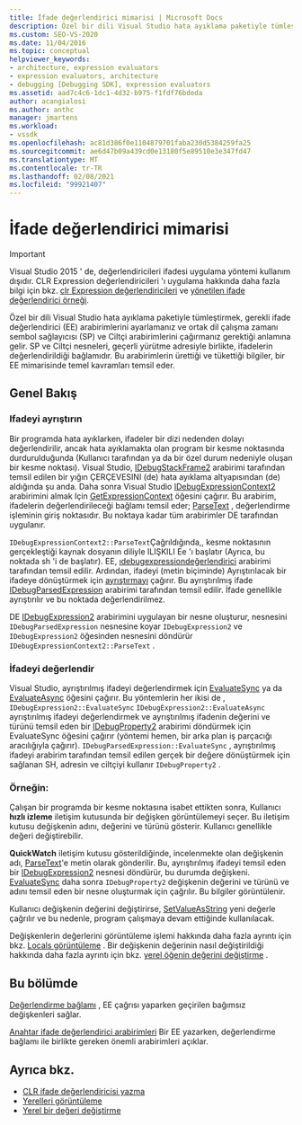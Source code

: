 ```yaml
---
title: İfade değerlendirici mimarisi | Microsoft Docs
description: Özel bir dili Visual Studio hata ayıklama paketiyle tümleştirme hakkında bilgi edinin (ifade değerlendiricisi ve sembol sağlayıcısı/Ciltçi arabirimleri dahil).
ms.custom: SEO-VS-2020
ms.date: 11/04/2016
ms.topic: conceptual
helpviewer_keywords:
- architecture, expression evaluators
- expression evaluators, architecture
- debugging [Debugging SDK], expression evaluators
ms.assetid: aad7c4c6-1dc1-4d32-b975-f1fdf76bdeda
author: acangialosi
ms.author: anthc
manager: jmartens
ms.workload:
- vssdk
ms.openlocfilehash: ac81d386f0e1104879701faba230d5384259fa25
ms.sourcegitcommit: ae6d47b09a439cd0e13180f5e89510e3e347fd47
ms.translationtype: MT
ms.contentlocale: tr-TR
ms.lasthandoff: 02/08/2021
ms.locfileid: "99921407"
---
```

# <a name="expression-evaluator-architecture"></a>İfade değerlendirici mimarisi
> [!IMPORTANT]
> Visual Studio 2015 ' de, değerlendiricileri ifadesi uygulama yöntemi kullanım dışıdır. CLR Expression değerlendiricileri 'ı uygulama hakkında daha fazla bilgi için bkz. [clr Expression değerlendiricileri](https://github.com/Microsoft/ConcordExtensibilitySamples/wiki/CLR-Expression-Evaluators) ve [yönetilen ifade değerlendirici örneği](https://github.com/Microsoft/ConcordExtensibilitySamples/wiki/Managed-Expression-Evaluator-Sample).

 Özel bir dili Visual Studio hata ayıklama paketiyle tümleştirmek, gerekli ifade değerlendirici (EE) arabirimlerini ayarlamanız ve ortak dil çalışma zamanı sembol sağlayıcısı (SP) ve Ciltçi arabirimlerini çağırmanız gerektiği anlamına gelir. SP ve Ciltçi nesneleri, geçerli yürütme adresiyle birlikte, ifadelerin değerlendirildiği bağlamıdır. Bu arabirimlerin ürettiği ve tükettiği bilgiler, bir EE mimarisinde temel kavramları temsil eder.

## <a name="overview"></a>Genel Bakış

### <a name="parse-the-expression"></a>Ifadeyi ayrıştırın
 Bir programda hata ayıklarken, ifadeler bir dizi nedenden dolayı değerlendirilir, ancak hata ayıklamakta olan program bir kesme noktasında durdurulduğunda (Kullanıcı tarafından ya da bir özel durum nedeniyle oluşan bir kesme noktası). Visual Studio, [IDebugStackFrame2](../../extensibility/debugger/reference/idebugstackframe2.md) arabirimi tarafından temsil edilen bir yığın ÇERÇEVESINI (de) hata ayıklama altyapısından (de) aldığında şu anda. Daha sonra Visual Studio [IDebugExpressionContext2](../../extensibility/debugger/reference/idebugexpressioncontext2.md) arabirimini almak Için [GetExpressionContext](../../extensibility/debugger/reference/idebugstackframe2-getexpressioncontext.md) öğesini çağırır. Bu arabirim, ifadelerin değerlendirileceği bağlamı temsil eder; [ParseText](../../extensibility/debugger/reference/idebugexpressioncontext2-parsetext.md) , değerlendirme işleminin giriş noktasıdır. Bu noktaya kadar tüm arabirimler DE tarafından uygulanır.

 `IDebugExpressionContext2::ParseText`Çağrıldığında,, kesme noktasının gerçekleştiği kaynak dosyanın diliyle ILIŞKILI Ee 'ı başlatır (Ayrıca, bu noktada sh 'i de başlatır). EE, [ıdebugexpressiondeğerlendirici](../../extensibility/debugger/reference/idebugexpressionevaluator.md) arabirimi tarafından temsil edilir. Ardından, ifadeyi (metin biçiminde) Ayrıştırılacak bir ifadeye dönüştürmek için [ayrıştırmayı](../../extensibility/debugger/reference/idebugexpressionevaluator-parse.md) çağırır. Bu ayrıştırılmış ifade [IDebugParsedExpression](../../extensibility/debugger/reference/idebugparsedexpression.md) arabirimi tarafından temsil edilir. İfade genellikle ayrıştırılır ve bu noktada değerlendirilmez.

 DE [IDebugExpression2](../../extensibility/debugger/reference/idebugexpression2.md) arabirimini uygulayan bir nesne oluşturur, nesnesini `IDebugParsedExpression` nesnesine koyar `IDebugExpression2` ve `IDebugExpression2` öğesinden nesnesini döndürür `IDebugExpressionContext2::ParseText` .

### <a name="evaluate-the-expression"></a>İfadeyi değerlendir
 Visual Studio, ayrıştırılmış ifadeyi değerlendirmek için [EvaluateSync](../../extensibility/debugger/reference/idebugexpression2-evaluatesync.md) ya da [EvaluateAsync](../../extensibility/debugger/reference/idebugexpression2-evaluateasync.md) öğesini çağırır. Bu yöntemlerin her ikisi de [](../../extensibility/debugger/reference/idebugparsedexpression-evaluatesync.md) , `IDebugExpression2::EvaluateSync` `IDebugExpression2::EvaluateAsync` ayrıştırılmış ifadeyi değerlendirmek ve ayrıştırılmış ifadenin değerini ve türünü temsil eden bir [IDebugProperty2](../../extensibility/debugger/reference/idebugproperty2.md) arabirimi döndürmek için EvaluateSync öğesini çağırır (yöntemi hemen, bir arka plan iş parçacığı aracılığıyla çağırır). `IDebugParsedExpression::EvaluateSync` , ayrıştırılmış ifadeyi arabirim tarafından temsil edilen gerçek bir değere dönüştürmek için sağlanan SH, adresin ve ciltçiyi kullanır `IDebugProperty2` .

### <a name="for-example"></a>Örneğin:
 Çalışan bir programda bir kesme noktasına isabet ettikten sonra, Kullanıcı **hızlı izleme** iletişim kutusunda bir değişken görüntülemeyi seçer. Bu iletişim kutusu değişkenin adını, değerini ve türünü gösterir. Kullanıcı genellikle değeri değiştirebilir.

 **QuickWatch** iletişim kutusu gösterildiğinde, incelenmekte olan değişkenin adı, [ParseText](../../extensibility/debugger/reference/idebugexpressioncontext2-parsetext.md)'e metin olarak gönderilir. Bu, ayrıştırılmış ifadeyi temsil eden bir [IDebugExpression2](../../extensibility/debugger/reference/idebugexpression2.md) nesnesi döndürür, bu durumda değişkeni. [EvaluateSync](../../extensibility/debugger/reference/idebugexpression2-evaluatesync.md) daha sonra `IDebugProperty2` değişkenin değerini ve türünü ve adını temsil eden bir nesne oluşturmak için çağrılır. Bu bilgiler görüntülenir.

 Kullanıcı değişkenin değerini değiştirirse, [SetValueAsString](../../extensibility/debugger/reference/idebugproperty2-setvalueasstring.md) yeni değerle çağrılır ve bu nedenle, program çalışmaya devam ettiğinde kullanılacak.

 Değişkenlerin değerlerini görüntüleme işlemi hakkında daha fazla ayrıntı için bkz. [Locals görüntüleme](../../extensibility/debugger/displaying-locals.md) . Bir değişkenin değerinin nasıl değiştirildiği hakkında daha fazla ayrıntı için bkz. [yerel öğenin değerini değiştirme](../../extensibility/debugger/changing-the-value-of-a-local.md) .

## <a name="in-this-section"></a>Bu bölümde
 [Değerlendirme bağlamı](../../extensibility/debugger/evaluation-context.md) , EE çağrısı yaparken geçirilen bağımsız değişkenleri sağlar.

 [Anahtar ifade değerlendirici arabirimleri](../../extensibility/debugger/key-expression-evaluator-interfaces.md) Bir EE yazarken, değerlendirme bağlamı ile birlikte gereken önemli arabirimleri açıklar.

## <a name="see-also"></a>Ayrıca bkz.
- [CLR ifade değerlendiricisi yazma](../../extensibility/debugger/writing-a-common-language-runtime-expression-evaluator.md)
- [Yerelleri görüntüleme](../../extensibility/debugger/displaying-locals.md)
- [Yerel bir değeri değiştirme](../../extensibility/debugger/changing-the-value-of-a-local.md)
